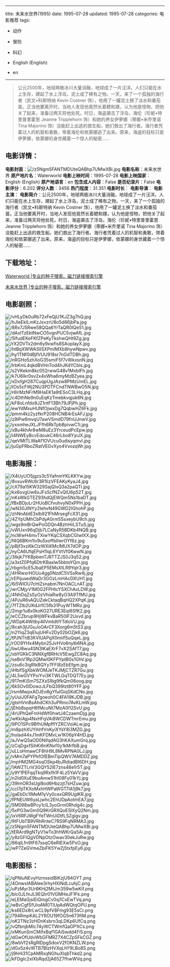 
---
title: 未来水世界(1995)
date: 1995-07-28
updated: 1995-07-28
categories: 电影推荐
tags:
- 动作
- 冒险
- 科幻

- English (English)
- en
---


> 公元2500年，地球两极冰川大量消融，地球成了一片汪洋。人们只能在水上生存，建起了水上浮岛，泥土成了稀有之物。一天，来了一个孤独的海行者（凯文•科斯特纳 Kevin Costner 饰），他用了一罐泥土换了淡水和番茄苗。正当他要离开时，当地人发现他竟然长着鳃和蹼，认为他是怪物，把他关了起来，准备过两天将他处死。时日，海盗袭击了浮岛，海伦（珍妮•特里普里霍恩 Jeanne Tripplehorn 饰）和她的养女伊萝娜（蒂娜•米乔里诺 Tina Majorino 饰）没能赶上出逃的救生船，她们救出了海行者。海行者凭着过人的机智和勇敢，带着海伦和依蒙娜逃了出来。原来，海盗的目标只是伊萝娜，依蒙娜的身世藏着一个惊人的秘密……

## **电影详情**：

**电影封面**：<img src="https://image.tmdb.org/t/p/w200/z5Ngm5FANTMDUteQABhp7UMwXBi.jpg" alt="/z5Ngm5FANTMDUteQABhp7UMwXBi.jpg" title="/z5Ngm5FANTMDUteQABhp7UMwXBi.jpg">
**电影名称**：未来水世界
**原产地片名**：Waterworld
**电影上映时间**：1995-07-28
**电影上映国家**：English (English)
**原产地语言**：en
**包含成人内容**：False
**是否纪录片**：False
**电影评分**：6.202
**评分人数**：3456
**热门程度**：31.351
**电影时长**：
**电影导演**：
**电影主演**：
**电影简介**：公元2500年，地球两极冰川大量消融，地球成了一片汪洋。人们只能在水上生存，建起了水上浮岛，泥土成了稀有之物。一天，来了一个孤独的海行者（凯文•科斯特纳 Kevin Costner 饰），他用了一罐泥土换了淡水和番茄苗。正当他要离开时，当地人发现他竟然长着鳃和蹼，认为他是怪物，把他关了起来，准备过两天将他处死。时日，海盗袭击了浮岛，海伦（珍妮•特里普里霍恩 Jeanne Tripplehorn 饰）和她的养女伊萝娜（蒂娜•米乔里诺 Tina Majorino 饰）没能赶上出逃的救生船，她们救出了海行者。海行者凭着过人的机智和勇敢，带着海伦和依蒙娜逃了出来。原来，海盗的目标只是伊萝娜，依蒙娜的身世藏着一个惊人的秘密……

## **下载地址**：
[Waterworld |专业的种子搜索、磁力链接搜索引擎](https://movie.amd794.com:2083/?search=Waterworld&ordering=&mode=match_phrase&page_size=10&page=1)

[未来水世界 |专业的种子搜索、磁力链接搜索引擎](https://movie.amd794.com:2083/?search=%E6%9C%AA%E6%9D%A5%E6%B0%B4%E4%B8%96%E7%95%8C&ordering=&mode=match_phrase&page_size=10&page=1)
 

## **电影剧照**：
<img src="https://image.tmdb.org/t/p/original/vHLyDk0uRb72xFeQjU1KJZ3g7hQ.jpg" alt="/vHLyDk0uRb72xFeQjU1KJZ3g7hQ.jpg" title="/vHLyDk0uRb72xFeQjU1KJZ3g7hQ.jpg"><img src="https://image.tmdb.org/t/p/original/hJleEkILmKzJsvzrU8o5d66jbPa.jpg" alt="/hJleEkILmKzJsvzrU8o5d66jbPa.jpg" title="/hJleEkILmKzJsvzrU8o5d66jbPa.jpg"><img src="https://image.tmdb.org/t/p/original/8Rx7J5Rwe58QQa6YrTaQR0lQeS1.jpg" alt="/8Rx7J5Rwe58QQa6YrTaQR0lQeS1.jpg" title="/8Rx7J5Rwe58QQa6YrTaQR0lQeS1.jpg"><img src="https://image.tmdb.org/t/p/original/dAxlTzEktNwCO5vgnPUC5vjwAfL.jpg" alt="/dAxlTzEktNwCO5vgnPUC5vjwAfL.jpg" title="/dAxlTzEktNwCO5vgnPUC5vjwAfL.jpg"><img src="https://image.tmdb.org/t/p/original/5lfudEKeFKfZPeKyTkshwQHt9Zg.jpg" alt="/5lfudEKeFKfZPeKyTkshwQHt9Zg.jpg" title="/5lfudEKeFKfZPeKyTkshwQHt9Zg.jpg"><img src="https://image.tmdb.org/t/p/original/rX2DVTx2dm6y9xwfis8SAopIayX.jpg" alt="/rX2DVTx2dm6y9xwfis8SAopIayX.jpg" title="/rX2DVTx2dm6y9xwfis8SAopIayX.jpg"><img src="https://image.tmdb.org/t/p/original/htBqXWWASllSXPmIMXb8hywNpwv.jpg" alt="/htBqXWWASllSXPmIMXb8hywNpwv.jpg" title="/htBqXWWASllSXPmIMXb8hywNpwv.jpg"><img src="https://image.tmdb.org/t/p/original/hy1TNf0dBjfVUU918sr7nGdTDBh.jpg" alt="/hy1TNf0dBjfVUU918sr7nGdTDBh.jpg" title="/hy1TNf0dBjfVUU918sr7nGdTDBh.jpg"><img src="https://image.tmdb.org/t/p/original/nRGHo5zhXoG35smiF5f7vWkxsnN.jpg" alt="/nRGHo5zhXoG35smiF5f7vWkxsnN.jpg" title="/nRGHo5zhXoG35smiF5f7vWkxsnN.jpg"><img src="https://image.tmdb.org/t/p/original/lrbKmL4qkdBVHnTod4hJKdYCbls.jpg" alt="/lrbKmL4qkdBVHnTod4hJKdYCbls.jpg" title="/lrbKmL4qkdBVHnTod4hJKdYCbls.jpg"><img src="https://image.tmdb.org/t/p/original/s2VKekm8kc052rwwG48v1MxblFh.jpg" alt="/s2VKekm8kc052rwwG48v1MxblFh.jpg" title="/s2VKekm8kc052rwwG48v1MxblFh.jpg"><img src="https://image.tmdb.org/t/p/original/k7U6Ikr0sv2x4xWha6myMzBZyea.jpg" alt="/k7U6Ikr0sv2x4xWha6myMzBZyea.jpg" title="/k7U6Ikr0sv2x4xWha6myMzBZyea.jpg"><img src="https://image.tmdb.org/t/p/original/xDxfgH267CuqpUgJAzw8PMzUmEL.jpg" alt="/xDxfgH267CuqpUgJAzw8PMzUmEL.jpg" title="/xDxfgH267CuqpUgJAzw8PMzUmEL.jpg"><img src="https://image.tmdb.org/t/p/original/tOs5cFWj2NU3PDTFCndTNWBwO5N.jpg" alt="/tOs5cFWj2NU3PDTFCndTNWBwO5N.jpg" title="/tOs5cFWj2NU3PDTFCndTNWBwO5N.jpg"><img src="https://image.tmdb.org/t/p/original/r6lrMzNFrM9HaEK1a9tESoC3LHq.jpg" alt="/r6lrMzNFrM9HaEK1a9tESoC3LHq.jpg" title="/r6lrMzNFrM9HaEK1a9tESoC3LHq.jpg"><img src="https://image.tmdb.org/t/p/original/c4DthNe9n0uEqKzTmebkvqjuk6N.jpg" alt="/c4DthNe9n0uEqKzTmebkvqjuk6N.jpg" title="/c4DthNe9n0uEqKzTmebkvqjuk6N.jpg"><img src="https://image.tmdb.org/t/p/original/kF8oLnfdo9JZ1ntF13Bh79JPjPh.jpg" alt="/kF8oLnfdo9JZ1ntF13Bh79JPjPh.jpg" title="/kF8oLnfdo9JZ1ntF13Bh79JPjPh.jpg"><img src="https://image.tmdb.org/t/p/original/ewYdMxuHUNfOjwxDg7QqbwHZ6Fk.jpg" alt="/ewYdMxuHUNfOjwxDg7QqbwHZ6Fk.jpg" title="/ewYdMxuHUNfOjwxDg7QqbwHZ6Fk.jpg"><img src="https://image.tmdb.org/t/p/original/pmm4kz2yzfkrP208HCNB4rEsAFJ.jpg" alt="/pmm4kz2yzfkrP208HCNB4rEsAFJ.jpg" title="/pmm4kz2yzfkrP208HCNB4rEsAFJ.jpg"><img src="https://image.tmdb.org/t/p/original/z9iPw6mvqU7awVSmdD79fnUJnwV.jpg" alt="/z9iPw6mvqU7awVSmdD79fnUJnwV.jpg" title="/z9iPw6mvqU7awVSmdD79fnUJnwV.jpg"><img src="https://image.tmdb.org/t/p/original/yxxmheJXLJFfh6RkTpb8pivwC1i.jpg" alt="/yxxmheJXLJFfh6RkTpb8pivwC1i.jpg" title="/yxxmheJXLJFfh6RkTpb8pivwC1i.jpg"><img src="https://image.tmdb.org/t/p/original/xBu4khAr8wM8uEz3YrceudPcEpw.jpg" alt="/xBu4khAr8wM8uEz3YrceudPcEpw.jpg" title="/xBu4khAr8wM8uEz3YrceudPcEpw.jpg"><img src="https://image.tmdb.org/t/p/original/i4NWEyBcvEdoukC46rLbo8YyiJX.jpg" alt="/i4NWEyBcvEdoukC46rLbo8YyiJX.jpg" title="/i4NWEyBcvEdoukC46rLbo8YyiJX.jpg"><img src="https://image.tmdb.org/t/p/original/qeVMtTLWaAf1OVUcu0udisyqmvl.jpg" alt="/qeVMtTLWaAf1OVUcu0udisyqmvl.jpg" title="/qeVMtTLWaAf1OVUcu0udisyqmvl.jpg"><img src="https://image.tmdb.org/t/p/original/juGpFRboZRatVEGvXyo4VvozqWr.jpg" alt="/juGpFRboZRatVEGvXyo4VvozqWr.jpg" title="/juGpFRboZRatVEGvXyo4VvozqWr.jpg">

## **电影海报**：
<img src="https://image.tmdb.org/t/p/original/X4UyUO5jgzs3c5YafnmYKLKKYw.jpg" alt="/X4UyUO5jgzs3c5YafnmYKLKKYw.jpg" title="/X4UyUO5jgzs3c5YafnmYKLKKYw.jpg"><img src="https://image.tmdb.org/t/p/original/8vxuvRWc6r3R1IizVFEAKyKyaJ4.jpg" alt="/8vxuvRWc6r3R1IizVFEAKyKyaJ4.jpg" title="/8vxuvRWc6r3R1IizVFEAKyKyaJ4.jpg"><img src="https://image.tmdb.org/t/p/original/cX79a15KW329SajQIxQ3a2paQTi.jpg" alt="/cX79a15KW329SajQIxQ3a2paQTi.jpg" title="/cX79a15KW329SajQIxQ3a2paQTi.jpg"><img src="https://image.tmdb.org/t/p/original/kx6ovgUw6xJFsScfNZvQIU6p52T.jpg" alt="/kx6ovgUw6xJFsScfNZvQIU6p52T.jpg" title="/kx6ovgUw6xJFsScfNZvQIU6p52T.jpg"><img src="https://image.tmdb.org/t/p/original/nKsWkGTEZ93hdQjEWQm5Ns1baDT.jpg" alt="/nKsWkGTEZ93hdQjEWQm5Ns1baDT.jpg" title="/nKsWkGTEZ93hdQjEWQm5Ns1baDT.jpg"><img src="https://image.tmdb.org/t/p/original/fBxBDjuLr2HUoBCfvuhvyN0xPPH.jpg" alt="/fBxBDjuLr2HUoBCfvuhvyN0xPPH.jpg" title="/fBxBDjuLr2HUoBCfvuhvyN0xPPH.jpg"><img src="https://image.tmdb.org/t/p/original/wN30JINYy2IehvN49GWD2IGhohP.jpg" alt="/wN30JINYy2IehvN49GWD2IGhohP.jpg" title="/wN30JINYy2IehvN49GWD2IGhohP.jpg"><img src="https://image.tmdb.org/t/p/original/zhNnAbtE3xlb921FhMrsegFcX31.jpg" alt="/zhNnAbtE3xlb921FhMrsegFcX31.jpg" title="/zhNnAbtE3xlb921FhMrsegFcX31.jpg"><img src="https://image.tmdb.org/t/p/original/4ZYpUMhCbPdyA0rm5SsxeybU9ch.jpg" alt="/4ZYpUMhCbPdyA0rm5SsxeybU9ch.jpg" title="/4ZYpUMhCbPdyA0rm5SsxeybU9ch.jpg"><img src="https://image.tmdb.org/t/p/original/wgs9mBrQwPoGDQn4BzhHiiLSTuS.jpg" alt="/wgs9mBrQwPoGDQn4BzhHiiLSTuS.jpg" title="/wgs9mBrQwPoGDQn4BzhHiiLSTuS.jpg"><img src="https://image.tmdb.org/t/p/original/vWUxn96qDjb7LCaNyR5BDKb4NQB.jpg" alt="/vWUxn96qDjb7LCaNyR5BDKb4NQB.jpg" title="/vWUxn96qDjb7LCaNyR5BDKb4NQB.jpg"><img src="https://image.tmdb.org/t/p/original/ncWwH4mvTXiwYKqCSXqbCGIwlXX.jpg" alt="/ncWwH4mvTXiwYKqCSXqbCGIwlXX.jpg" title="/ncWwH4mvTXiwYKqCSXqbCGIwlXX.jpg"><img src="https://image.tmdb.org/t/p/original/f4Q6BKm1lv9u5xoffbIIwrOYf6z.jpg" alt="/f4Q6BKm1lv9u5xoffbIIwrOYf6z.jpg" title="/f4Q6BKm1lv9u5xoffbIIwrOYf6z.jpg"><img src="https://image.tmdb.org/t/p/original/pBjf3xzi6kClzWXiKMclMUX7dOP.jpg" alt="/pBjf3xzi6kClzWXiKMclMUX7dOP.jpg" title="/pBjf3xzi6kClzWXiKMclMUX7dOP.jpg"><img src="https://image.tmdb.org/t/p/original/nyCA6UfqEPsH1lqL6YVtVf0KwwN.jpg" alt="/nyCA6UfqEPsH1lqL6YVtVf0KwwN.jpg" title="/nyCA6UfqEPsH1lqL6YVtVf0KwwN.jpg"><img src="https://image.tmdb.org/t/p/original/3tkjk7YKBpbenTJ8TTZJS0J3q52.jpg" alt="/3tkjk7YKBpbenTJ8TTZJS0J3q52.jpg" title="/3tkjk7YKBpbenTJ8TTZJS0J3q52.jpg"><img src="https://image.tmdb.org/t/p/original/a3xtZ0Pfq6DtrKBaslw5bbtoYQm.jpg" alt="/a3xtZ0Pfq6DtrKBaslw5bbtoYQm.jpg" title="/a3xtZ0Pfq6DtrKBaslw5bbtoYQm.jpg"><img src="https://image.tmdb.org/t/p/original/rbgm5cE5JbaEP5EMsXtLR9Yqlr3.jpg" alt="/rbgm5cE5JbaEP5EMsXtLR9Yqlr3.jpg" title="/rbgm5cE5JbaEP5EMsXtLR9Yqlr3.jpg"><img src="https://image.tmdb.org/t/p/original/4HRwxrHOUu4gg0NzdC5VSsRw4j.jpg" alt="/4HRwxrHOUu4gg0NzdC5VSsRw4j.jpg" title="/4HRwxrHOUu4gg0NzdC5VSsRw4j.jpg"><img src="https://image.tmdb.org/t/p/original/rEPijusedWaDr3GOzLmHAcDXUH1.jpg" alt="/rEPijusedWaDr3GOzLmHAcDXUH1.jpg" title="/rEPijusedWaDr3GOzLmHAcDXUH1.jpg"><img src="https://image.tmdb.org/t/p/original/6i5WlOU7cHiZsnabm7NnOACLnAT.jpg" alt="/6i5WlOU7cHiZsnabm7NnOACLnAT.jpg" title="/6i5WlOU7cHiZsnabm7NnOACLnAT.jpg"><img src="https://image.tmdb.org/t/p/original/wrCMjyV1M0G2FPHtcYSXChAxLDW.jpg" alt="/wrCMjyV1M0G2FPHtcYSXChAxLDW.jpg" title="/wrCMjyV1M0G2FPHtcYSXChAxLDW.jpg"><img src="https://image.tmdb.org/t/p/original/4NhDqZsSyOzVhiaRw8yO3A9TfMU.jpg" alt="/4NhDqZsSyOzVhiaRw8yO3A9TfMU.jpg" title="/4NhDqZsSyOzVhiaRw8yO3A9TfMU.jpg"><img src="https://image.tmdb.org/t/p/original/4PJuR6vAQUZekCktaqBqHQ2XPqK.jpg" alt="/4PJuR6vAQUZekCktaqBqHQ2XPqK.jpg" title="/4PJuR6vAQUZekCktaqBqHQ2XPqK.jpg"><img src="https://image.tmdb.org/t/p/original/7fTZlb2UKdJrfC5fb31PuyWTMRz.jpg" alt="/7fTZlb2UKdJrfC5fb31PuyWTMRz.jpg" title="/7fTZlb2UKdJrfC5fb31PuyWTMRz.jpg"><img src="https://image.tmdb.org/t/p/original/2mgr1u8x0koKO27URE3Eqi6SfK2.jpg" alt="/2mgr1u8x0koKO27URE3Eqi6SfK2.jpg" title="/2mgr1u8x0koKO27URE3Eqi6SfK2.jpg"><img src="https://image.tmdb.org/t/p/original/eCCZbrup9HjWFkvBaR50lF2Uxvd.jpg" alt="/eCCZbrup9HjWFkvBaR50lF2Uxvd.jpg" title="/eCCZbrup9HjWFkvBaR50lF2Uxvd.jpg"><img src="https://image.tmdb.org/t/p/original/WDpK4Witby4ilVmtdtlYTdloVU.jpg" alt="/WDpK4Witby4ilVmtdtlYTdloVU.jpg" title="/WDpK4Witby4ilVmtdtlYTdloVU.jpg"><img src="https://image.tmdb.org/t/p/original/8cah3jUGuJoOArCF3Xorg6m5tS3.jpg" alt="/8cah3jUGuJoOArCF3Xorg6m5tS3.jpg" title="/8cah3jUGuJoOArCF3Xorg6m5tS3.jpg"><img src="https://image.tmdb.org/t/p/original/n2YiqZ3qEIujUHFv2Dy02bOZjk6.jpg" alt="/n2YiqZ3qEIujUHFv2Dy02bOZjk6.jpg" title="/n2YiqZ3qEIujUHFv2Dy02bOZjk6.jpg"><img src="https://image.tmdb.org/t/p/original/tPJNThB3KVlUAPqX0miifSuQqeL.jpg" alt="/tPJNThB3KVlUAPqX0miifSuQqeL.jpg" title="/tPJNThB3KVlUAPqX0miifSuQqeL.jpg"><img src="https://image.tmdb.org/t/p/original/rOO9YHx4Mybn25JvHVo6nylb6NA.jpg" alt="/rOO9YHx4Mybn25JvHVo6nylb6NA.jpg" title="/rOO9YHx4Mybn25JvHVo6nylb6NA.jpg"><img src="https://image.tmdb.org/t/p/original/liwU8wu4SN3IKaEXrF7vX2SAfT7.jpg" alt="/liwU8wu4SN3IKaEXrF7vX2SAfT7.jpg" title="/liwU8wu4SN3IKaEXrF7vX2SAfT7.jpg"><img src="https://image.tmdb.org/t/p/original/xbYGKkC3NNXgfBRHcV5EwgZC8Aq.jpg" alt="/xbYGKkC3NNXgfBRHcV5EwgZC8Aq.jpg" title="/xbYGKkC3NNXgfBRHcV5EwgZC8Aq.jpg"><img src="https://image.tmdb.org/t/p/original/seBoV1Rp2QMwI0KFPYptB0s1GhV.jpg" alt="/seBoV1Rp2QMwI0KFPYptB0s1GhV.jpg" title="/seBoV1Rp2QMwI0KFPYptB0s1GhV.jpg"><img src="https://image.tmdb.org/t/p/original/zsu6c3igRlkBQYy7FFI8zEbEfgm.jpg" alt="/zsu6c3igRlkBQYy7FFI8zEbEfgm.jpg" title="/zsu6c3igRlkBQYy7FFI8zEbEfgm.jpg"><img src="https://image.tmdb.org/t/p/original/iHbifSgXbkWOMJeTKJMjCTZR7Gu.jpg" alt="/iHbifSgXbkWOMJeTKJMjCTZR7Gu.jpg" title="/iHbifSgXbkWOMJeTKJMjCTZR7Gu.jpg"><img src="https://image.tmdb.org/t/p/original/4L5wGVYPxiYvi3KTWLGqTDQT7Ey.jpg" alt="/4L5wGVYPxiYvi3KTWLGqTDQT7Ey.jpg" title="/4L5wGVYPxiYvi3KTWLGqTDQT7Ey.jpg"><img src="https://image.tmdb.org/t/p/original/917mKiSm7SZXsS9ig9fkQm06oog.jpg" alt="/917mKiSm7SZXsS9ig9fkQm06oog.jpg" title="/917mKiSm7SZXsS9ig9fkQm06oog.jpg"><img src="https://image.tmdb.org/t/p/original/6k5Ov0lDowzJLFbQ399lzt80YFF.jpg" alt="/6k5Ov0lDowzJLFbQ399lzt80YFF.jpg" title="/6k5Ov0lDowzJLFbQ399lzt80YFF.jpg"><img src="https://image.tmdb.org/t/p/original/rsmMwpxADJEn8gYfuIGiqSKdCNo.jpg" alt="/rsmMwpxADJEn8gYfuIGiqSKdCNo.jpg" title="/rsmMwpxADJEn8gYfuIGiqSKdCNo.jpg"><img src="https://image.tmdb.org/t/p/original/yUuIJ0FAFg7goeoh0C4FA19KJDB.jpg" alt="/yUuIJ0FAFg7goeoh0C4FA19KJDB.jpg" title="/yUuIJ0FAFg7goeoh0C4FA19KJDB.jpg"><img src="https://image.tmdb.org/t/p/original/gtsHVmBsAhdCKh3uPRmo7AvKLmW.jpg" alt="/gtsHVmBsAhdCKh3uPRmo7AvKLmW.jpg" title="/gtsHVmBsAhdCKh3uPRmo7AvKLmW.jpg"><img src="https://image.tmdb.org/t/p/original/jEhb8spqH6fMcuNt7MzA0l12SvU.jpg" alt="/jEhb8spqH6fMcuNt7MzA0l12SvU.jpg" title="/jEhb8spqH6fMcuNt7MzA0l12SvU.jpg"><img src="https://image.tmdb.org/t/p/original/4rUPhQeFmHdWf0hwtJ4CzaemDjg.jpg" alt="/4rUPhQeFmHdWf0hwtJ4CzaemDjg.jpg" title="/4rUPhQeFmHdWf0hwtJ4CzaemDjg.jpg"><img src="https://image.tmdb.org/t/p/original/wKkiAjp4NxHFqVAi8WCDWTmrEmu.jpg" alt="/wKkiAjp4NxHFqVAi8WCDWTmrEmu.jpg" title="/wKkiAjp4NxHFqVAi8WCDWTmrEmu.jpg"><img src="https://image.tmdb.org/t/p/original/9PO1SPc9BfhUMpfflYZRCVoiALw.jpg" alt="/9PO1SPc9BfhUMpfflYZRCVoiALw.jpg" title="/9PO1SPc9BfhUMpfflYZRCVoiALw.jpg"><img src="https://image.tmdb.org/t/p/original/m8pzhXUYihhfVnKyiXYsY8i3MZG.jpg" alt="/m8pzhXUYihhfVnKyiXYsY8i3MZG.jpg" title="/m8pzhXUYihhfVnKyiXYsY8i3MZG.jpg"><img src="https://image.tmdb.org/t/p/original/holad44xJ1mKFDMvLw1K06pY4HD.jpg" alt="/holad44xJ1mKFDMvLw1K06pY4HD.jpg" title="/holad44xJ1mKFDMvLw1K06pY4HD.jpg"><img src="https://image.tmdb.org/t/p/original/aJVwQSaOD0NifqdAG3hKAXumGrq.jpg" alt="/aJVwQSaOD0NifqdAG3hKAXumGrq.jpg" title="/aJVwQSaOD0NifqdAG3hKAXumGrq.jpg"><img src="https://image.tmdb.org/t/p/original/zCqDgxfSihKi6nKNxf0y1kMrfbB.jpg" alt="/zCqDgxfSihKi6nKNxf0y1kMrfbB.jpg" title="/zCqDgxfSihKi6nKNxf0y1kMrfbB.jpg"><img src="https://image.tmdb.org/t/p/original/uLLoHmawCF8hH9L8MvRPNA0LJ.jpg" alt="/uLLoHmawCF8hH9L8MvRPNA0LJ.jpg" title="/uLLoHmawCF8hH9L8MvRPNA0LJ.jpg"><img src="https://image.tmdb.org/t/p/original/vMm7aPYPhfOfEBmTlpQWV7AMDDZ.jpg" alt="/vMm7aPYPhfOfEBmTlpQWV7AMDDZ.jpg" title="/vMm7aPYPhfOfEBmTlpQWV7AMDDZ.jpg"><img src="https://image.tmdb.org/t/p/original/mpHM2MG4sqOSkp4bJRdiadBI6DH.jpg" alt="/mpHM2MG4sqOSkp4bJRdiadBI6DH.jpg" title="/mpHM2MG4sqOSkp4bJRdiadBI6DH.jpg"><img src="https://image.tmdb.org/t/p/original/1AWZTLnV3GQY52lE7zns46e1r5T.jpg" alt="/1AWZTLnV3GQY52lE7zns46e1r5T.jpg" title="/1AWZTLnV3GQY52lE7zns46e1r5T.jpg"><img src="https://image.tmdb.org/t/p/original/y9Y1PEFqqTkq9Rxfh1F4Lz5YaVV.jpg" alt="/y9Y1PEFqqTkq9Rxfh1F4Lz5YaVV.jpg" title="/y9Y1PEFqqTkq9Rxfh1F4Lz5YaVV.jpg"><img src="https://image.tmdb.org/t/p/original/n2ld0XuE9buAmw51hI08Fy01kYj.jpg" alt="/n2ld0XuE9buAmw51hI08Fy01kYj.jpg" title="/n2ld0XuE9buAmw51hI08Fy01kYj.jpg"><img src="https://image.tmdb.org/t/p/original/39lmOR3sUgl8od6Hbzzjt7sHZuw.jpg" alt="/39lmOR3sUgl8od6Hbzzjt7sHZuw.jpg" title="/39lmOR3sUgl8od6Hbzzjt7sHZuw.jpg"><img src="https://image.tmdb.org/t/p/original/ccI7pTKXoMxhHWPaWGT7IA1j9k7.jpg" alt="/ccI7pTKXoMxhHWPaWGT7IA1j9k7.jpg" title="/ccI7pTKXoMxhHWPaWGT7IA1j9k7.jpg"><img src="https://image.tmdb.org/t/p/original/gaEbDc1IMeM1yVy0cexQR9UglKR.jpg" alt="/gaEbDc1IMeM1yVy0cexQR9UglKR.jpg" title="/gaEbDc1IMeM1yVy0cexQR9UglKR.jpg"><img src="https://image.tmdb.org/t/p/original/fPNEUW6yaLjwhc2EhUDpAotmEA7.jpg" alt="/fPNEUW6yaLjwhc2EhUDpAotmEA7.jpg" title="/fPNEUW6yaLjwhc2EhUDpAotmEA7.jpg"><img src="https://image.tmdb.org/t/p/original/5M098wBPcy1cIL3yoGrm0Rhdg4c.jpg" alt="/5M098wBPcy1cIL3yoGrm0Rhdg4c.jpg" title="/5M098wBPcy1cIL3yoGrm0Rhdg4c.jpg"><img src="https://image.tmdb.org/t/p/original/5xPG3wGm0Q9KrGRXQoESlXyQ2Nm.jpg" alt="/5xPG3wGm0Q9KrGRXQoESlXyQ2Nm.jpg" title="/5xPG3wGm0Q9KrGRXQoESlXyQ2Nm.jpg"><img src="https://image.tmdb.org/t/p/original/ixV6RFJWgFYeTWnUiDtfLSZgigv.jpg" alt="/ixV6RFJWgFYeTWnUiDtfLSZgigv.jpg" title="/ixV6RFJWgFYeTWnUiDtfLSZgigv.jpg"><img src="https://image.tmdb.org/t/p/original/9tFUbTB9VRhRnteC7RS9FqNRMA3.jpg" alt="/9tFUbTB9VRhRnteC7RS9FqNRMA3.jpg" title="/9tFUbTB9VRhRnteC7RS9FqNRMA3.jpg"><img src="https://image.tmdb.org/t/p/original/z5Ngm5FANTMDUteQABhp7UMwXBi.jpg" alt="/z5Ngm5FANTMDUteQABhp7UMwXBi.jpg" title="/z5Ngm5FANTMDUteQABhp7UMwXBi.jpg"><img src="https://image.tmdb.org/t/p/original/tERArd9gNTyV1wTo3hhWKrQa5Ai.jpg" alt="/tERArd9gNTyV1wTo3hhWKrQa5Ai.jpg" title="/tERArd9gNTyV1wTo3hhWKrQa5Ai.jpg"><img src="https://image.tmdb.org/t/p/original/y8zGFIQgVDNpOtzOwav30ekJuRw.jpg" alt="/y8zGFIQgVDNpOtzOwav30ekJuRw.jpg" title="/y8zGFIQgVDNpOtzOwav30ekJuRw.jpg"><img src="https://image.tmdb.org/t/p/original/66qILfn9tF67ssqC6eRIEXw5PxO.jpg" alt="/66qILfn9tF67ssqC6eRIEXw5PxO.jpg" title="/66qILfn9tF67ssqC6eRIEXw5PxO.jpg"><img src="https://image.tmdb.org/t/p/original/wP7ZeGVmeZbiFK5YwZj5txfpEy6.jpg" alt="/wP7ZeGVmeZbiFK5YwZj5txfpEy6.jpg" title="/wP7ZeGVmeZbiFK5YwZj5txfpEy6.jpg">

## **电影图标**：
<img src="https://image.tmdb.org/t/p/original/qPNluNEvyHzmssidBiKzjU94GYT.png" alt="/qPNluNEvyHzmssidBiKzjU94GYT.png" title="/qPNluNEvyHzmssidBiKzjU94GYT.png"><img src="https://image.tmdb.org/t/p/original/4OnwxlABAlee3rhyHXiNdLcuhjC.png" alt="/4OnwxlABAlee3rhyHXiNdLcuhjC.png" title="/4OnwxlABAlee3rhyHXiNdLcuhjC.png"><img src="https://image.tmdb.org/t/p/original/uPzMyr3Ur6KHj2MtJm359w5wKif.png" alt="/uPzMyr3Ur6KHj2MtJm359w5wKif.png" title="/uPzMyr3Ur6KHj2MtJm359w5wKif.png"><img src="https://image.tmdb.org/t/p/original/blc0JLfnJL9EQtr01VGMHeJF1Fk.png" alt="/blc0JLfnJL9EQtr01VGMHeJF1Fk.png" title="/blc0JLfnJL9EQtr01VGMHeJF1Fk.png"><img src="https://image.tmdb.org/t/p/original/eLEMaGjsiEiQmgCv0sj1CxEwTVq.png" alt="/eLEMaGjsiEiQmgCv0sj1CxEwTVq.png" title="/eLEMaGjsiEiQmgCv0sj1CxEwTVq.png"><img src="https://image.tmdb.org/t/p/original/wBvCgfSfUioAM0TlUpAdWQtqOPU.png" alt="/wBvCgfSfUioAM0TlUpAdWQtqOPU.png" title="/wBvCgfSfUioAM0TlUpAdWQtqOPU.png"><img src="https://image.tmdb.org/t/p/original/ks6EDx8rLwCL9pfV8Fmg93E5sCr.png" alt="/ks6EDx8rLwCL9pfV8Fmg93E5sCr.png" title="/ks6EDx8rLwCL9pfV8Fmg93E5sCr.png"><img src="https://image.tmdb.org/t/p/original/794RmpKAL2YROU19fOG5n673fiM.png" alt="/794RmpKAL2YROU19fOG5n673fiM.png" title="/794RmpKAL2YROU19fOG5n673fiM.png"><img src="https://image.tmdb.org/t/p/original/oK2TNz3zHDnKsbrn3qLDKp6UfCq.png" alt="/oK2TNz3zHDnKsbrn3qLDKp6UfCq.png" title="/oK2TNz3zHDnKsbrn3qLDKp6UfCq.png"><img src="https://image.tmdb.org/t/p/original/vQfbnjbMlc74yWCTWmfQaGP1tCs.png" alt="/vQfbnjbMlc74yWCTWmfQaGP1tCs.png" title="/vQfbnjbMlc74yWCTWmfQaGP1tCs.png"><img src="https://image.tmdb.org/t/p/original/xMKunSmCMifxBqf1GAiSwdd4Fi5.png" alt="/xMKunSmCMifxBqf1GAiSwdd4Fi5.png" title="/xMKunSmCMifxBqf1GAiSwdd4Fi5.png"><img src="https://image.tmdb.org/t/p/original/dGwOfUdvWbGFMRZ7X4CZpSFkCGZ.png" alt="/dGwOfUdvWbGFMRZ7X4CZpSFkCGZ.png" title="/dGwOfUdvWbGFMRZ7X4CZpSFkCGZ.png"><img src="https://image.tmdb.org/t/p/original/8wbVf2sRgRlDpgSdoxV2fOKNZLW.png" alt="/8wbVf2sRgRlDpgSdoxV2fOKNZLW.png" title="/8wbVf2sRgRlDpgSdoxV2fOKNZLW.png"><img src="https://image.tmdb.org/t/p/original/dGx5z4vWTB7BlzHVXqLhY9LBo8S.png" alt="/dGx5z4vWTB7BlzHVXqLhY9LBo8S.png" title="/dGx5z4vWTB7BlzHVXqLhY9LBo8S.png"><img src="https://image.tmdb.org/t/p/original/j9hHi31CpAMRxqNGhuXlqbThkd2.png" alt="/j9hHi31CpAMRxqNGhuXlqbThkd2.png" title="/j9hHi31CpAMRxqNGhuXlqbThkd2.png"><img src="https://image.tmdb.org/t/p/original/kFDgIc2xIXbRqd2jA65Z7fhwWVq.png" alt="/kFDgIc2xIXbRqd2jA65Z7fhwWVq.png" title="/kFDgIc2xIXbRqd2jA65Z7fhwWVq.png">
